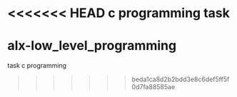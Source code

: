 <<<<<<< HEAD
c programming task 
=======
# alx-low_level_programming
task c programming
>>>>>>> beda1ca8d2b2bdd3e8c6def5ff5f0d7fa88585ae
